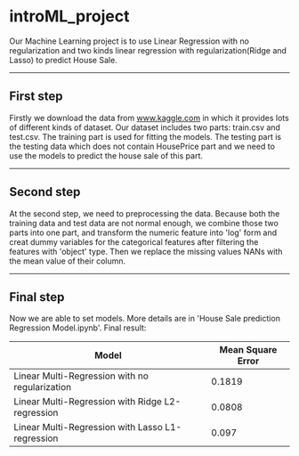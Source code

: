 # introML_project
Our Machine Learning project is to use Linear Regression with no regularization and two kinds linear regression with regularization(Ridge and Lasso) to predict House Sale.

---
## First step
Firstly we download the data from www.kaggle.com in which it provides lots of different kinds of dataset. 
Our dataset includes two parts: train.csv and test.csv. The training part is used for fitting the models. The testing part is the testing data which does not contain HousePrice part and we need to use the models to predict the house sale of this part.

---
## Second step
At the second step, we need to preprocessing the data. Because both the training data and test data are not normal enough, we combine those two parts into one part, and transform the numeric feature into 'log' form and creat dummy variables for the categorical features after filtering the features with 'object' type. Then we replace the missing values NANs with the mean value of their column.

---
## Final step
Now we are able to set models. More details are in 'House Sale prediction Regression Model.ipynb'.
Final result:

|**Model**                                       |**Mean Square Error**|
|------------------------------------------------|-----------------|
|Linear Multi-Regression with no regularization  |0.1819           |
|Linear Multi-Regression with Ridge L2-regression|0.0808           |
|Linear Multi-Regression with Lasso L1-regression|0.097            |
